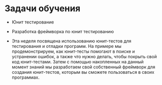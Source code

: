 # Задачи обучения

* Юнит тестирование
* Разработка фреймворка по юнит тестированию

* Эта неделя посвящена использованию юнит-тестов для тестирования и отладки программ. На примере мы продемонстрируем, как юнит-тесты помогают в поиске и устранении ошибок, а также что нужно делать, чтобы покрыть свой код юнит-тестами. Затем с помощью накопленных на данный момент знаний мы разработаем свой собственный фреймворк для создания юнит-тестов, которым вы сможете пользоваться в своих программах.
